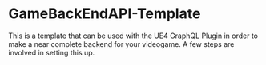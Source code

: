 # GameBackEndAPI-Template
This is a template that can be used with the UE4 GraphQL Plugin in order to make a near complete backend for your videogame. A few steps are involved in setting this up.
